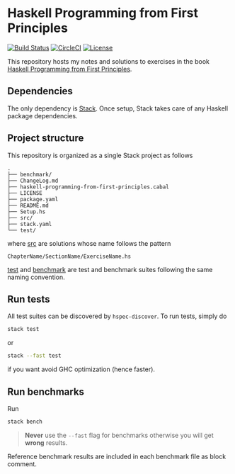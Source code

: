 # Haskell Programming from First Principles
[![Build Status](https://travis-ci.org/BoeingX/haskell-programming-from-first-principles.svg?branch=master)](https://travis-ci.org/BoeingX/haskell-programming-from-first-principles)
[![CircleCI](https://circleci.com/gh/BoeingX/haskell-programming-from-first-principles/tree/master.svg?style=svg)](https://circleci.com/gh/BoeingX/haskell-programming-from-first-principles/tree/master)
[![License](https://img.shields.io/badge/License-BSD%203--Clause-blue.svg)](https://opensource.org/licenses/BSD-3-Clause)

This repository hosts my notes and solutions to exercises in the book
[Haskell Programming from First Principles](http://haskellbook.com/).

## Dependencies

The only dependency is [Stack](https://docs.haskellstack.org/en/stable/README/). 
Once setup, Stack takes care of any Haskell package dependencies.

## Project structure

This repository is organized as a single Stack project as follows
```
.
├── benchmark/
├── ChangeLog.md
├── haskell-programming-from-first-principles.cabal
├── LICENSE
├── package.yaml
├── README.md
├── Setup.hs
├── src/
├── stack.yaml
└── test/
```
where [src](./src) are solutions whose name follows the pattern
```
ChapterName/SectionName/ExerciseName.hs
```
[test](./test/) and [benchmark](./benchmark) are test and benchmark suites following
the same naming convention.

## Run tests

All test suites can be discovered by `hspec-discover`. To run tests, simply do

```bash
stack test
```
or
```bash
stack --fast test
```
if you want avoid GHC optimization (hence faster).

## Run benchmarks

Run

```bash
stack bench
```

> **Never** use the `--fast` flag for benchmarks otherwise you will get **wrong** results.

Reference benchmark results are included in each benchmark file as block comment.
